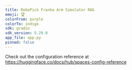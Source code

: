 ```yaml
---
title: RoboPick Franka Arm Simulator RAG
emoji: 🏆
colorFrom: purple
colorTo: indigo
sdk: gradio
sdk_version: 5.29.0
app_file: app.py
pinned: false
---
```


Check out the configuration reference at https://huggingface.co/docs/hub/spaces-config-reference
